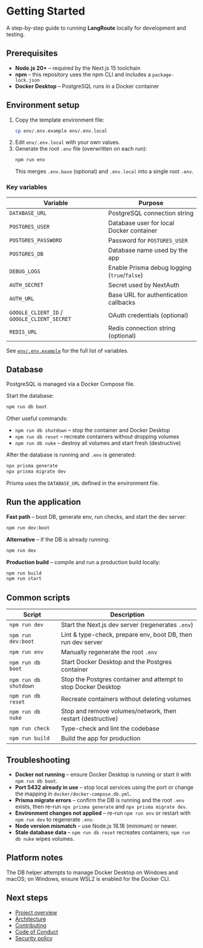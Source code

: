 # Getting Started

A step-by-step guide to running **LangRoute** locally for development and testing.

## Prerequisites

- **Node.js 20+** – required by the Next.js 15 toolchain
- **npm** – this repository uses the npm CLI and includes a `package-lock.json`
- **Docker Desktop** – PostgreSQL runs in a Docker container

## Environment setup

1. Copy the template environment file:
   ```bash
   cp env/.env.example env/.env.local
   ```
2. Edit `env/.env.local` with your own values.
3. Generate the root `.env` file (overwritten on each run):
   ```bash
   npm run env
   ```
   This merges `.env.base` (optional) and `.env.local` into a single root `.env`.

### Key variables
| Variable                                    | Purpose                                      |
| ------------------------------------------- | -------------------------------------------- |
| `DATABASE_URL`                              | PostgreSQL connection string                 |
| `POSTGRES_USER`                             | Database user for local Docker container     |
| `POSTGRES_PASSWORD`                         | Password for `POSTGRES_USER`                 |
| `POSTGRES_DB`                               | Database name used by the app                |
| `DEBUG_LOGS`                                | Enable Prisma debug logging (`true`/`false`) |
| `AUTH_SECRET`                               | Secret used by NextAuth                      |
| `AUTH_URL`                                  | Base URL for authentication callbacks        |
| `GOOGLE_CLIENT_ID` / `GOOGLE_CLIENT_SECRET` | OAuth credentials (optional)                 |
| `REDIS_URL`                                 | Redis connection string (optional)           |

See [`env/.env.example`](../env/.env.example) for the full list of variables.

## Database

PostgreSQL is managed via a Docker Compose file.

Start the database:
```bash
npm run db boot
```
Other useful commands:
- `npm run db shutdown` – stop the container and Docker Desktop
- `npm run db reset` – recreate containers without dropping volumes
- `npm run db nuke` – destroy all volumes and start fresh (destructive)

After the database is running and `.env` is generated:
```bash
npx prisma generate
npx prisma migrate dev
```
Prisma uses the `DATABASE_URL` defined in the environment file.

## Run the application

**Fast path** – boot DB, generate env, run checks, and start the dev server:
```bash
npm run dev:boot
```

**Alternative** – if the DB is already running:
```bash
npm run dev
```

**Production build** – compile and run a production build locally:
```bash
npm run build
npm run start
```

## Common scripts

| Script                | Description                                                    |
| --------------------- | -------------------------------------------------------------- |
| `npm run dev`         | Start the Next.js dev server (regenerates `.env`)              |
| `npm run dev:boot`    | Lint & type-check, prepare env, boot DB, then run dev server   |
| `npm run env`         | Manually regenerate the root `.env`                            |
| `npm run db boot`     | Start Docker Desktop and the Postgres container                |
| `npm run db shutdown` | Stop the Postgres container and attempt to stop Docker Desktop |
| `npm run db reset`    | Recreate containers without deleting volumes                   |
| `npm run db nuke`     | Stop and remove volumes/network, then restart (destructive)    |
| `npm run check`       | Type-check and lint the codebase                               |
| `npm run build`       | Build the app for production                                   |

## Troubleshooting

- **Docker not running** – ensure Docker Desktop is running or start it with `npm run db boot`.
- **Port 5432 already in use** – stop local services using the port or change the mapping in `docker/docker-compose.db.yml`.
- **Prisma migrate errors** – confirm the DB is running and the root `.env` exists, then re-run `npx prisma generate` and `npx prisma migrate dev`.
- **Environment changes not applied** – re-run `npm run env` or restart with `npm run dev` to regenerate `.env`.
- **Node version mismatch** – use Node.js 18.18 (minimum) or newer.
- **Stale database data** – `npm run db reset` recreates containers; `npm run db nuke` wipes volumes.

## Platform notes

The DB helper attempts to manage Docker Desktop on Windows and macOS; on Windows, ensure WSL2 is enabled for the Docker CLI.

## Next steps

- [Project overview](../README.md)
- [Architecture](./architecture.md)
- [Contributing](../CONTRIBUTING.md)
- [Code of Conduct](../CODE_OF_CONDUCT.md)
- [Security policy](../SECURITY.md)

